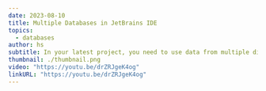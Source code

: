 ```yaml
---
date: 2023-08-10
title: Multiple Databases in JetBrains IDE
topics:
  - databases
author: hs
subtitle: In your latest project, you need to use data from multiple different databases - and worse still, they’re different database types!
thumbnail: ./thumbnail.png
video: "https://youtu.be/drZRJgeK4og"
linkURL: "https://youtu.be/drZRJgeK4og"
---
```

